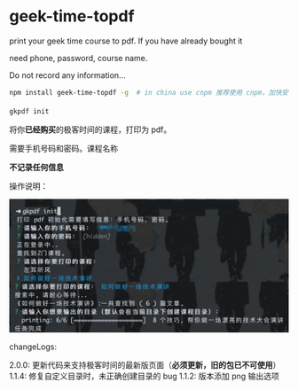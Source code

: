 # geek-time-topdf

print your geek time course to pdf. If you have already bought it

need phone, password, course name.

Do not record any information...

```sh
npm install geek-time-topdf -g  # in china use cnpm 推荐使用 cnpm，加快安装速度

gkpdf init
```

将你**已经购买**的极客时间的课程，打印为 pdf。

需要手机号码和密码。课程名称

**不记录任何信息**

操作说明：

![instructions](./instructions.png)

changeLogs:

2.0.0: 更新代码来支持极客时间的最新版页面（**必须更新，旧的包已不可使用**）
1.1.4: 修复自定义目录时，未正确创建目录的 bug
1.1.2: 版本添加 png 输出选项
